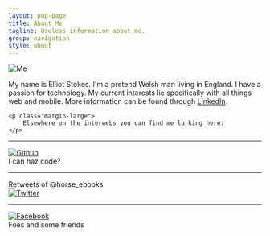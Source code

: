 ```yaml
---
layout: pop-page
title: About Me
tagline: Useless information about me.
group: navigation
style: about
---
```

<div class="text-center margin-large">
	<img src="{{ site.url }}/assets/images/me.jpg" alt="Me" class="img-circle rotator"/>
</div>

<div class="text-center">
	<p>
		My name is Elliot Stokes. I'm a pretend Welsh man living in England. I have a passion for technology. My current interests lie specifically with all things web and mobile. More information can be found through <a href="https://linkedin.com">LinkedIn</a>.
	</p>

	<p class="margin-large">
		Elsewhere on the interwebs you can find me lurking here:
	</p>

</div>

<hr/>

<div class="row margin-large">
	<div class="col-md-4 text-center">
		<a href="https://github.com/{{site.author.github}}">
			<img src="{{ site.url }}/assets/themes/twitter/images/contact/github.png" alt="Github" />
		</a> 
	</div>
	<div class="col-md-8 text-center">
		I can haz code?
	</div>
</div>

<hr/>

<div class="row margin-large">
	<div class="col-md-8 text-center">
		Retweets of @horse_ebooks
	</div>
	<div class="col-md-4 text-center">
		<a href="https://twitter.com/{{site.author.twitter}}">
			<img src="{{ site.url }}/assets/themes/twitter/images/contact/twitter.png" alt="Twitter" />
		</a>
	</div>
</div>

<hr/>

<div class="row margin-large">
	<div class="col-md-4 text-center">
		<a href="https://facebook.com/{{site.author.facebook}}">
			<img src="{{ site.url }}/assets/themes/twitter/images/contact/facebook.png" alt="Facebook" />
		</a>
	</div>
	<div class="col-md-8 text-center">
		Foes and some friends
	</div>
</div>





